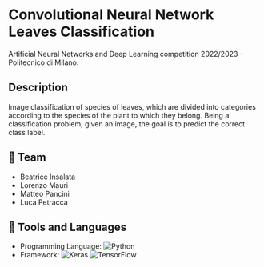 # Convolutional Neural Network Leaves Classification

Artificial Neural Networks and Deep Learning competition 2022/2023 - Politecnico di Milano. 

## Description

Image classification of species of leaves, which are divided into categories according to the species of the plant to which they belong. Being a classification problem, given an image, the goal is to predict the correct class label.

## 👤 Team

* Beatrice Insalata
* Lorenzo Mauri
* Matteo Pancini
* Luca Petracca

## 🔨 Tools and Languages

* Programming Language: ![Python](https://img.shields.io/badge/python-3670A0?style=for-the-badge&logo=python&logoColor=ffdd54)
* Framework: ![Keras](https://img.shields.io/badge/Keras-%23D00000.svg?style=for-the-badge&logo=Keras&logoColor=white) ![TensorFlow](https://img.shields.io/badge/TensorFlow-%23FF6F00.svg?style=for-the-badge&logo=TensorFlow&logoColor=white)
